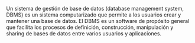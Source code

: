 Un sistema de gestión de base de datos (database management system, DBMS) es un sistema computarizado que permite a los usuarios crear y mantener una base de datos. El DBMS es un software de propósito general que facilita los procesos de definición, construcción, manipulación y sharing de bases de datos entre varios usuarios y aplicaciones.